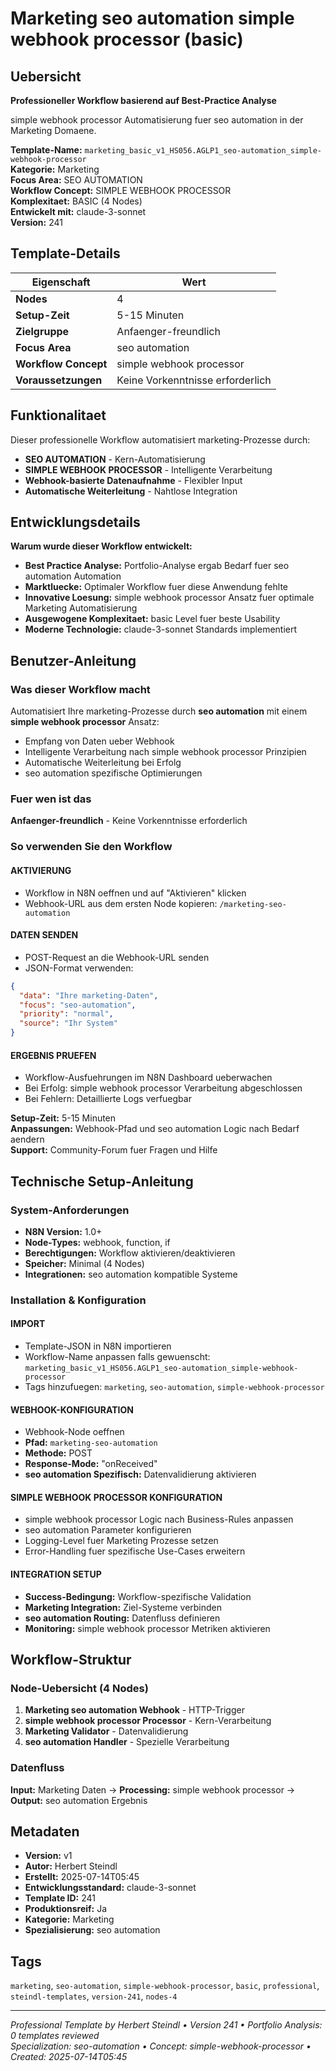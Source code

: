 # Marketing seo automation simple webhook processor (basic)

## Uebersicht

**Professioneller Workflow basierend auf Best-Practice Analyse**

simple webhook processor Automatisierung fuer seo automation in der Marketing Domaene.

**Template-Name:** `marketing_basic_v1_HS056.AGLP1_seo-automation_simple-webhook-processor`  
**Kategorie:** Marketing  
**Focus Area:** SEO AUTOMATION  
**Workflow Concept:** SIMPLE WEBHOOK PROCESSOR  
**Komplexitaet:** BASIC (4 Nodes)  
**Entwickelt mit:** claude-3-sonnet  
**Version:** 241

## Template-Details

| **Eigenschaft** | **Wert** |
|------------------|----------|
| **Nodes** | 4 |
| **Setup-Zeit** | 5-15 Minuten |
| **Zielgruppe** | Anfaenger-freundlich |
| **Focus Area** | seo automation |
| **Workflow Concept** | simple webhook processor |
| **Voraussetzungen** | Keine Vorkenntnisse erforderlich |

## Funktionalitaet

Dieser professionelle Workflow automatisiert marketing-Prozesse durch:
- **SEO AUTOMATION** - Kern-Automatisierung
- **SIMPLE WEBHOOK PROCESSOR** - Intelligente Verarbeitung
- **Webhook-basierte Datenaufnahme** - Flexibler Input
- **Automatische Weiterleitung** - Nahtlose Integration



## Entwicklungsdetails

**Warum wurde dieser Workflow entwickelt:**
- **Best Practice Analyse:** Portfolio-Analyse ergab Bedarf fuer seo automation Automation
- **Marktluecke:** Optimaler Workflow fuer diese Anwendung fehlte
- **Innovative Loesung:** simple webhook processor Ansatz fuer optimale Marketing Automatisierung
- **Ausgewogene Komplexitaet:** basic Level fuer beste Usability
- **Moderne Technologie:** claude-3-sonnet Standards implementiert

## Benutzer-Anleitung

### Was dieser Workflow macht
Automatisiert Ihre marketing-Prozesse durch **seo automation** mit einem **simple webhook processor** Ansatz:
- Empfang von Daten ueber Webhook
- Intelligente Verarbeitung nach simple webhook processor Prinzipien
- Automatische Weiterleitung bei Erfolg
- seo automation spezifische Optimierungen

### Fuer wen ist das
**Anfaenger-freundlich** - Keine Vorkenntnisse erforderlich

### So verwenden Sie den Workflow

#### AKTIVIERUNG
- Workflow in N8N oeffnen und auf "Aktivieren" klicken
- Webhook-URL aus dem ersten Node kopieren: `/marketing-seo-automation`

#### DATEN SENDEN
- POST-Request an die Webhook-URL senden
- JSON-Format verwenden:
```json
{
  "data": "Ihre marketing-Daten",
  "focus": "seo-automation",
  "priority": "normal",
  "source": "Ihr System"
}
```

#### ERGEBNIS PRUEFEN
- Workflow-Ausfuehrungen im N8N Dashboard ueberwachen
- Bei Erfolg: simple webhook processor Verarbeitung abgeschlossen
- Bei Fehlern: Detaillierte Logs verfuegbar

**Setup-Zeit:** 5-15 Minuten  
**Anpassungen:** Webhook-Pfad und seo automation Logic nach Bedarf aendern  
**Support:** Community-Forum fuer Fragen und Hilfe

## Technische Setup-Anleitung

### System-Anforderungen
- **N8N Version:** 1.0+ 
- **Node-Types:** webhook, function, if
- **Berechtigungen:** Workflow aktivieren/deaktivieren
- **Speicher:** Minimal (4 Nodes)
- **Integrationen:** seo automation kompatible Systeme

### Installation & Konfiguration

#### IMPORT
- Template-JSON in N8N importieren
- Workflow-Name anpassen falls gewuenscht: `marketing_basic_v1_HS056.AGLP1_seo-automation_simple-webhook-processor`
- Tags hinzufuegen: `marketing`, `seo-automation`, `simple-webhook-processor`

#### WEBHOOK-KONFIGURATION
- Webhook-Node oeffnen
- **Pfad:** `marketing-seo-automation`
- **Methode:** POST
- **Response-Mode:** "onReceived"
- **seo automation Spezifisch:** Datenvalidierung aktivieren

#### SIMPLE WEBHOOK PROCESSOR KONFIGURATION
- simple webhook processor Logic nach Business-Rules anpassen
- seo automation Parameter konfigurieren
- Logging-Level fuer Marketing Prozesse setzen
- Error-Handling fuer spezifische Use-Cases erweitern

#### INTEGRATION SETUP
- **Success-Bedingung:** Workflow-spezifische Validation
- **Marketing Integration:** Ziel-Systeme verbinden
- **seo automation Routing:** Datenfluss definieren
- **Monitoring:** simple webhook processor Metriken aktivieren

## Workflow-Struktur

### Node-Uebersicht (4 Nodes)

1. **Marketing seo automation Webhook** - HTTP-Trigger
2. **simple webhook processor Processor** - Kern-Verarbeitung
3. **Marketing Validator** - Datenvalidierung
4. **seo automation Handler** - Spezielle Verarbeitung







### Datenfluss
**Input:** Marketing Daten -> **Processing:** simple webhook processor -> **Output:** seo automation Ergebnis

## Metadaten

- **Version:** v1
- **Autor:** Herbert Steindl
- **Erstellt:** 2025-07-14T05:45
- **Entwicklungsstandard:** claude-3-sonnet
- **Template ID:** 241
- **Produktionsreif:** Ja
- **Kategorie:** Marketing
- **Spezialisierung:** seo automation

## Tags

`marketing`, `seo-automation`, `simple-webhook-processor`, `basic`, `professional`, `steindl-templates`, `version-241`, `nodes-4`

---

*Professional Template by Herbert Steindl • Version 241 • Portfolio Analysis: 0 templates reviewed*  
*Specialization: seo-automation • Concept: simple-webhook-processor • Created: 2025-07-14T05:45*